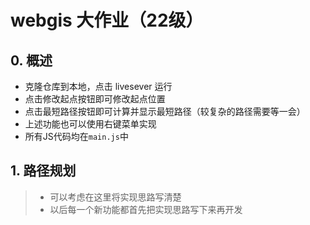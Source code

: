 # webgis 大作业（22级）
## 0. 概述
- 克隆仓库到本地，点击 livesever 运行
- 点击修改起点按钮即可修改起点位置
- 点击最短路径按钮即可计算并显示最短路径（较复杂的路径需要等一会）
- 上述功能也可以使用右键菜单实现
- 所有JS代码均在`main.js`中

## 1. 路径规划
> - 可以考虑在这里将实现思路写清楚
> - 以后每一个新功能都首先把实现思路写下来再开发